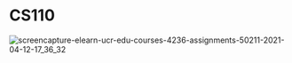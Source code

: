 # CS110

![screencapture-elearn-ucr-edu-courses-4236-assignments-50211-2021-04-12-17_36_32](https://user-images.githubusercontent.com/28742068/114479581-a97f2500-9bb5-11eb-8e92-58b340e3b541.png)
